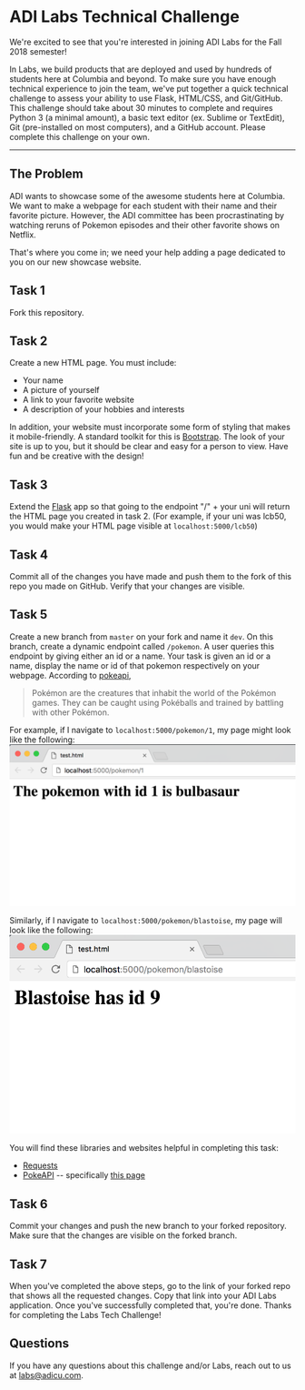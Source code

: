 ADI Labs Technical Challenge
===================

We're excited to see that you're interested in joining ADI Labs for the Fall 2018 semester!

In Labs, we build products that are deployed and used by hundreds of students here at Columbia and beyond. To make sure you have enough technical experience to join the team, we've put together a quick technical challenge to assess your ability to use Flask, HTML/CSS, and Git/GitHub.
This challenge should take about 30 minutes to complete and requires Python 3 (a minimal amount), a basic text editor (ex. Sublime or TextEdit), Git (pre-installed on most computers), and a GitHub account. Please complete this challenge on your own.

----------


The Problem
-------------

ADI wants to showcase some of the awesome students here at Columbia. We want to make a webpage for each student with their name and their favorite picture. However, the ADI committee has been procrastinating by watching reruns of Pokemon episodes and their other favorite shows on Netflix.

That's where you come in; we need your help adding a page dedicated to you on our new showcase website.

Task 1
-------------
Fork this repository.

Task 2
-------------
Create a new HTML page.
You must include:
- Your name
- A picture of yourself
- A link to your favorite website
- A description of your hobbies and interests

In addition, your website must incorporate some form of styling that makes it mobile-friendly. A standard toolkit for this is [Bootstrap](https://getbootstrap.com/). The look of your site is up to you, but it should be clear and easy for a person to view. Have fun and be creative with the design!

Task 3
-------------
Extend the [Flask](http://flask.pocoo.org/docs/0.12/quickstart/)  app so that going to the endpoint "/" + your uni will return the HTML page you created in task 2. (For example, if your uni was lcb50, you would make your HTML page visible at `localhost:5000/lcb50`)

Task 4
-------------
Commit all of the changes you have made and push them to the fork of this repo you made on GitHub. Verify that your changes are visible.

Task 5
-------------
Create a new branch from `master` on your fork and name it `dev`. On this branch, create a dynamic endpoint called `/pokemon`. A user queries this endpoint by giving either an id or a name. Your task is given an id or a name, display the name or id of that pokemon respectively on your webpage. According to [pokeapi](https://www.pokeapi.co/),
> Pokémon are the creatures that inhabit the world of the Pokémon games. They can be caught using Pokéballs and trained by battling with other Pokémon.

For example, if I navigate to `localhost:5000/pokemon/1`, my page might look like the following:
![id_example](images/id.png)

Similarly, if I navigate to `localhost:5000/pokemon/blastoise`, my page will look like the following:
![name_example](images/name.png)

You will find these libraries and websites helpful in completing this task:
- [Requests](http://docs.python-requests.org/en/master/)
- [PokeAPI](https://www.pokeapi.co/) -- specifically [this page](https://www.pokeapi.co/docsv2/#pokemon)


Task 6
-------------
Commit your changes and push the new branch to your forked repository. Make sure that the changes are visible on the forked branch.

Task 7
-------------
When you've completed the above steps, go to the link of your forked repo that shows all the requested changes. Copy that link into your ADI Labs application. Once you've successfully completed that, you're done. Thanks for completing the Labs Tech Challenge!


Questions
-------------

If you have any questions about this challenge and/or Labs, reach out to us at [labs@adicu.com](mailto:labs@adicu.com).
